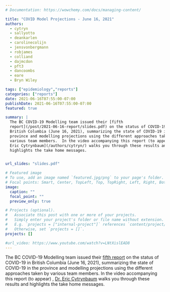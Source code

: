 ```yaml
---
# Documentation: https://wowchemy.com/docs/managing-content/

title: "COVID Model Projections - June 16, 2021"
authors:
  - cytryn
  - sallyotto
  - deankarlen
  - carolinecolijn
  - jensvonbergmann
  - robjames
  - colliand
  - dajmcdon
  - pft3
  - dancoombs
  - eare
  - Bryn Wiley

tags: ["epidemiology","reports"]
categories: ["reports"]
date: 2021-06-16T07:55:00-07:00
publishDate: 2021-06-16T07:55:00-07:00
featured: true

summary: |
  The BC COVID-19 Modelling team issued their [fifth
  report](/post/2021-06-16-report/slides.pdf) on the status of COVID-19 in
  British Columbia (June 16, 2021), summarizing the state of COVID-19 in the
  province and modelling projections using the different approaches taken by
  various team members.  In the video accompanying this report (to appear), [Dr.
  Eric Cytrynbaum](/authors/cytryn/) walks you through these results and
  highlights the take home messages.


url_slides: "slides.pdf"

# Featured image
# To use, add an image named `featured.jpg/png` to your page's folder.
# Focal points: Smart, Center, TopLeft, Top, TopRight, Left, Right, BottomLeft, Bottom, BottomRight.
image:
  caption: ""
  focal_point: ""
  preview_only: true

# Projects (optional).
#   Associate this post with one or more of your projects.
#   Simply enter your project's folder or file name without extension.
#   E.g. `projects = ["internal-project"]` references `content/project/deep-learning/index.md`.
#   Otherwise, set `projects = []`.
projects: []

#url_video: https://www.youtube.com/watch?v=LNtXislEAD8
---
```

The BC COVID-19 Modelling team issued their [fifth report](slides.pdf) on the
status of COVID-19 in British Columbia (June 16, 2021), summarizing the state of
COVID-19 in the province and modelling projections using the different
approaches taken by various team members.  In the video accompanying this report (to appear) 
, [Dr. Eric Cytrynbaum](/authors/cytryn/) walks you through these results and
highlights the take home messages.



